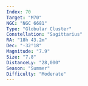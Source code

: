 ```yaml
---
Index: 70
Target: "M70"
NGC: "NGC 6681"
Type: "Globular Cluster"
Constellation: "Sagittarius"
RA: "18h 43.2m"
Dec: "-32°18"
Magnitude: "7.9"
Size: "7.8"
DistanceLy: "28,000"
Season: "Summer"
Difficulty: "Moderate"
---
```

